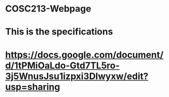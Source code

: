 # COSC213-Webpage
# This is the specifications
# https://docs.google.com/document/d/1tPMiOaLdo-Gtd7TL5ro-3j5WnusJsu1izpxi3DIwyxw/edit?usp=sharing

